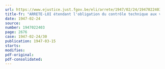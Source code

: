```yaml
---
url: https://www.ejustice.just.fgov.be/eli/arrete/1947/02/24/1947022403/justel
title-fr: "ARRETE-LOI étendant l'obligation du contrôle technique aux véhicules automobiles servant au transport de choses pour le compte propre de leur propriétaire"
date: 1947-02-24
source:
number: 1947022403
page: 2676
case: 1947-02-24/30
publication: 1947-03-15
starts:
modifies:
pdf-original:
pdf-consolidated:
---
```


